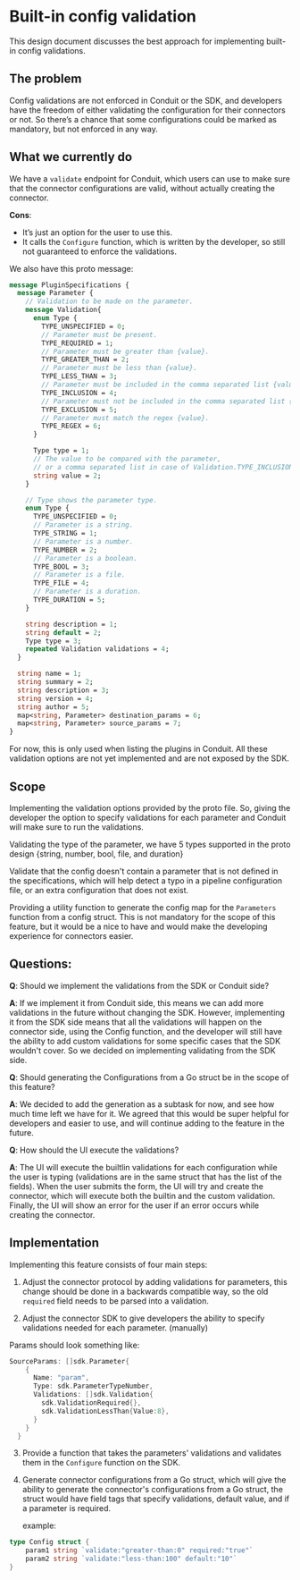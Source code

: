 # Built-in config validation

This design document discusses the best approach for implementing built-in config validations.

## The problem

Config validations are not enforced in Conduit or the SDK, and developers have the freedom of either validating the
configuration for their connectors or not. So there’s a chance that some configurations could be marked as mandatory,
but not enforced in any way.

## What we currently do

We have a `validate` endpoint for Conduit, which users can use to make sure that the connector configurations are valid,
without actually creating the connector.

**Cons**:

- It’s just an option for the user to use this.
- It calls the `Configure` function, which is written by the developer, so still not guaranteed to enforce the validations.

We also have this proto message:

```protobuf
message PluginSpecifications {
  message Parameter {
    // Validation to be made on the parameter.
    message Validation{
      enum Type {
        TYPE_UNSPECIFIED = 0;
        // Parameter must be present.
        TYPE_REQUIRED = 1;
        // Parameter must be greater than {value}.
        TYPE_GREATER_THAN = 2;
        // Parameter must be less than {value}.
        TYPE_LESS_THAN = 3;
        // Parameter must be included in the comma separated list {value}.
        TYPE_INCLUSION = 4;
        // Parameter must not be included in the comma separated list {value}.
        TYPE_EXCLUSION = 5;
        // Parameter must match the regex {value}.
        TYPE_REGEX = 6;
      }

      Type type = 1;
      // The value to be compared with the parameter,
      // or a comma separated list in case of Validation.TYPE_INCLUSION or Validation.TYPE_EXCLUSION.
      string value = 2;
    }

    // Type shows the parameter type.
    enum Type {
      TYPE_UNSPECIFIED = 0;
      // Parameter is a string.
      TYPE_STRING = 1;
      // Parameter is a number.
      TYPE_NUMBER = 2;
      // Parameter is a boolean.
      TYPE_BOOL = 3;
      // Parameter is a file.
      TYPE_FILE = 4;
      // Parameter is a duration.
      TYPE_DURATION = 5;
    }

    string description = 1;
    string default = 2;
    Type type = 3;
    repeated Validation validations = 4;
  }

  string name = 1;
  string summary = 2;
  string description = 3;
  string version = 4;
  string author = 5;
  map<string, Parameter> destination_params = 6;
  map<string, Parameter> source_params = 7;
}
```

For now, this is only used when listing the plugins in Conduit. All these validation options are not yet implemented and
are not exposed by the SDK.

## Scope

Implementing the validation options provided by the proto file. So, giving the developer the option to specify
validations for each parameter and Conduit will make sure to run the validations.

Validating the type of the parameter, we have 5 types supported in the proto design {string, number, bool, file, and duration}

Validate that the config doesn't contain a parameter that is not defined in the specifications, which will help detect 
a typo in a pipeline configuration file, or an extra configuration that does not exist.

Providing a utility function to generate the config map for the `Parameters` function from a config struct. This is not 
mandatory for the scope of this feature, but it would be a nice to have and would make the developing experience for connectors easier.

## Questions:

**Q**: Should we implement the validations from the SDK or Conduit side?

**A**: If we implement it from Conduit side, this means we can add more validations in the future without changing the SDK.
However, implementing it from the SDK side means that all the validations will happen on the connector side, using the 
Config function, and the developer will still have the ability to add custom validations for some specific cases that 
the SDK wouldn't cover. So we decided on implementing validating from the SDK side.

**Q**: Should generating the Configurations from a Go struct be in the scope of this feature?

**A**: We decided to add the generation as a subtask for now, and see how much time left we have for it. We agreed that this
would be super helpful for developers and easier to use, and will continue adding to the feature in the future.

**Q**: How should the UI execute the validations?

**A**: The UI will execute the builtlin validations for each configuration while the user is typing (validations 
are in the same struct that has the list of the fields). When the user submits the form, the UI will try and
create the connector, which will execute both the builtin and the custom validation. Finally, the UI will show an
error for the user if an error occurs while creating the connector.

## Implementation

Implementing this feature consists of four main steps:
1. Adjust the connector protocol by adding validations for parameters, this change should be done in a backwards 
   compatible way, so the old `required` field needs to be parsed into a validation.
 
2. Adjust the connector SDK to give developers the ability to specify validations needed for each parameter. (manually)
   
Params should look something like:

```go
SourceParams: []sdk.Parameter{
    {
      Name: "param",
      Type: sdk.ParameterTypeNumber,
      Validations: []sdk.Validation{
        sdk.ValidationRequired{},
        sdk.ValidationLessThan{Value:8},
      }
    }
  }
```

3. Provide a function that takes the parameters' validations and validates them in the `Configure` function on the SDK.
4. Generate connector configurations from a Go struct, which will give the ability to generate the connector's 
   configurations from a Go struct, the struct would have field tags that specify validations, default value, and if 
   a parameter is required.

   example:
```go
type Config struct {
	param1 string `validate:"greater-than:0" required:"true"`
	param2 string `validate:"less-than:100" default:"10"`
}
```